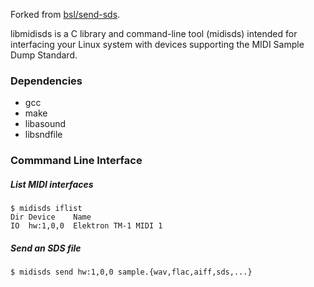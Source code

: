 Forked from [bsl/send-sds][1].

libmidisds is a C library and command-line tool (midisds)
intended for interfacing your Linux system with
devices supporting the MIDI Sample Dump Standard.

### Dependencies
* gcc
* make
* libasound
* libsndfile

### Commmand Line Interface
##### List MIDI interfaces
    $ midisds iflist
    Dir Device    Name
    IO  hw:1,0,0  Elektron TM-1 MIDI 1
##### Send an SDS file
    $ midisds send hw:1,0,0 sample.{wav,flac,aiff,sds,...}

[1]: http://github.com/bsl/send-sds/
[2]: http://www.mega-nerd.com/libsndfile/
